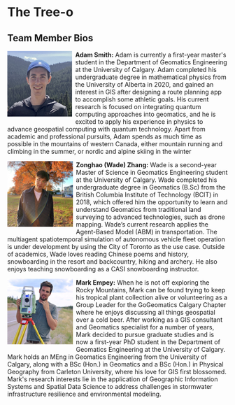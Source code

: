 # The Tree-o

## Team Member Bios

<img src="../images/adam.jpg" style="max-height:150px; margin:0 .5em .25em 0; float: left;" /> **Adam Smith:** Adam is currently a first-year master's student in the Department of Geomatics Engineering at the University of Calgary. Adam completed his undergraduate degree in mathematical physics from the University of Alberta in 2020, and gained an interest in GIS after designing a route planning app to accomplish some athletic goals. His current research is focused on integrating quantum computing approaches into geomatics, and he is excited to apply his experience in physics to advance geospatial computing with quantum technology. Apart from academic and professional pursuits, Adam spends as much time as possible in the mountains of western Canada, either mountain running and climbing in the summer, or nordic and alpine skiing in the winter<br style="clear:both;" />

<img src="../images/wade.jpg" style="max-height:150px; margin:0 .5em .25em 0; float: left;" /> **Zonghao (Wade) Zhang:** Wade is a second-year Master of Science in Geomatics Engineering student at the University of Calgary. Wade completed his undergraduate degree in Geomatics (B.Sc) from the British Columbia Institute of Technology (BCIT) in 2018, which offered him the opportunity to learn and understand Geomatics from traditional land surveying to advanced technologies, such as drone mapping. Wade’s current research applies the Agent-Based Model (ABM) in transportation. The multiagent spatiotemporal simulation of autonomous vehicle fleet operation is under development by using the City of Toronto as the use case. Outside of academics, Wade loves reading Chinese poems and history, snowboarding in the resort and backcountry, hiking and archery. He also enjoys teaching snowboarding as a CASI snowboarding instructor.<br style="clear:both;" />

<img src="../images/mark.jpg" style="max-height:150px; margin:0 .5em .25em 0; float: left;" /> **Mark Empey:** When he is not off exploring the Rocky Mountains, Mark can be found trying to keep his tropical plant collection alive or volunteering as a Group Leader for the GoGeomatics Calgary Chapter where he enjoys discussing all things geospatial over a cold beer. After working as a GIS consultant and Geomatics specialist for a number of years, Mark decided to pursue graduate studies and is now a first-year PhD student in the Department of Geomatics Engineering at the University of Calgary. Mark holds an MEng in Geomatics Engineering from the University of Calgary, along with a BSc (Hon.) in Geomatics and a BSc (Hon.) in Physical Geography from Carleton University, where his love for GIS first blossomed. Mark's research interests lie in the application of Geographic Information Systems and Spatial Data Science to address challenges in stormwater infrastructure resilience and environmental modeling.<br style="clear:both;" />